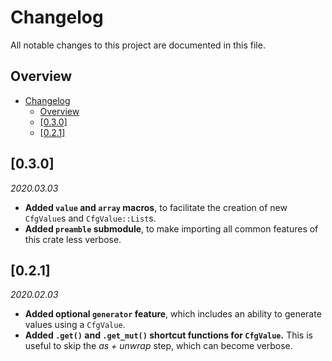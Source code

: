 # Changelog

All notable changes to this project are documented in this file.

## Overview

- [Changelog](#changelog)
  - [Overview](#overview)
  - [[0.3.0]](#030)
  - [[0.2.1]](#021)

## [0.3.0]

_2020.03.03_

- **Added `value` and `array` macros**, to facilitate the creation of new `CfgValue`s and `CfgValue::List`s.
- **Added `preamble` submodule**, to make importing all common features of this crate less verbose.

## [0.2.1]

_2020.02.03_

- **Added optional `generator` feature**, which includes an ability to generate values using a `CfgValue`.
- **Added `.get()` and `.get_mut()` shortcut functions for `CfgValue`.** This is useful to skip the _as + unwrap_ step, which can become verbose.